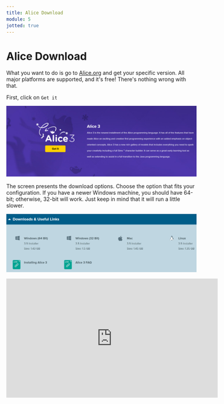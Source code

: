 ```yaml
---
title: Alice Download
module: 5
jotted: true
---
```


# Alice Download

What you want to do is go to [Alice.org](http://www.alice.org) and get your specific version. All major platforms are supported, and it's free!  There's nothing wrong with that. 

First, click on `Get it`

![Get it](../imgs/get.png "Get it")

The screen presents the download options.  Choose the option that fits your configuration. If you have a newer Windows machine, you should have 64-bit; otherwise, 32-bit will work. Just keep in mind that it will run a little slower.

![Downloads](../imgs/downloads.png "Downloads")

<!-- create video here -->
<iframe width="560" height="315" src="https://umontana.zoom.us/recording/share/gU0q5v4Mtu89ncA6kCiJffDRpLl8YaHGUXH2jK_4yAywIumekTziMw" frameborder="0" allow="accelerometer; autoplay; encrypted-media; gyroscope; picture-in-picture" allowfullscreen></iframe>
